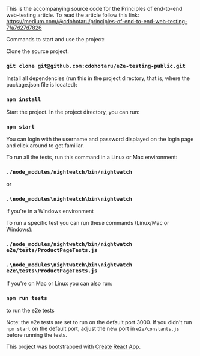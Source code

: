 This is the accompanying source code for the Principles of end-to-end web-testing article. 
To read the article follow this link: https://medium.com/@cdohotaru/principles-of-end-to-end-web-testing-7fa7d27d7826

Commands to start and use the project:

Clone the source project:

### `git clone git@github.com:cdohotaru/e2e-testing-public.git`

Install all dependencies (run this in the project directory, that is, where the package.json file is located):

### `npm install`

Start the project. In the project directory, you can run:

### `npm start`

You can login with the username and password displayed on the login page and click around to get familiar.

To run all the tests, run this command in a Linux or Mac environment:

### `./node_modules/nightwatch/bin/nightwatch`

or

### `.\node_modules\nightwatch\bin\nightwatch` 

if you're in a Windows environment

To run a specific test you can run these commands (Linux/Mac or Windows):

### `./node_modules/nightwatch/bin/nightwatch e2e/tests/ProductPageTests.js`

### `.\node_modules\nightwatch\bin\nightwatch e2e\tests\ProductPageTests.js`

If you're on Mac or Linux you can also run:

### `npm run tests`

to run the e2e tests

Note: the e2e tests are set to run on the default port 3000. If you didn't run `npm start` on the default port, 
adjust the new port in `e2e/constants.js` before running the tests.

This project was bootstrapped with [Create React App](https://github.com/facebook/create-react-app).
